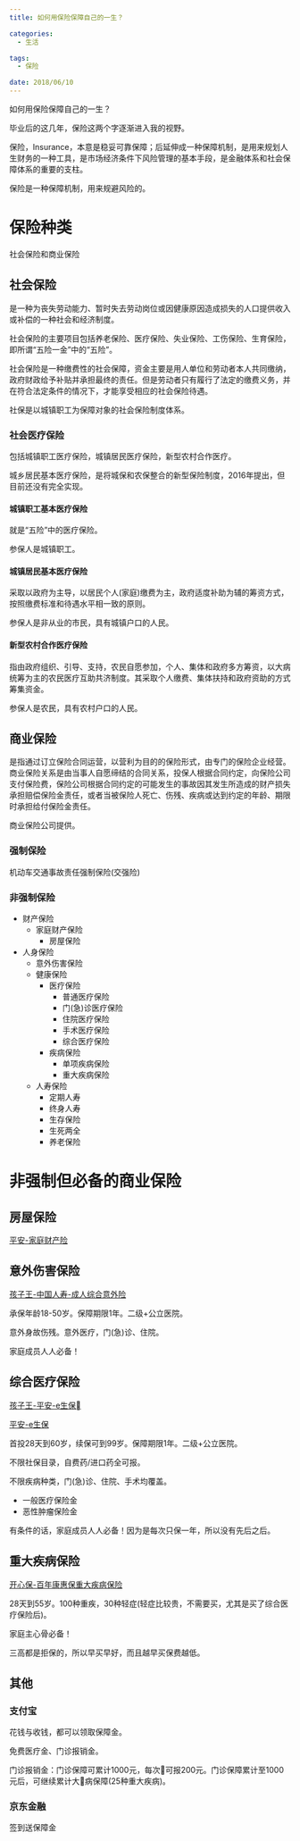 ```yaml
---
title: 如何用保险保障自己的一生？

categories:
  - 生活

tags:
  - 保险

date: 2018/06/10
---
```


如何用保险保障自己的一生？

<!-- more -->

毕业后的这几年，保险这两个字逐渐进入我的视野。

保险，Insurance，本意是稳妥可靠保障；后延伸成一种保障机制，是用来规划人生财务的一种工具，是市场经济条件下风险管理的基本手段，是金融体系和社会保障体系的重要的支柱。

保险是一种保障机制，用来规避风险的。

# 保险种类

社会保险和商业保险

## 社会保险

是一种为丧失劳动能力、暂时失去劳动岗位或因健康原因造成损失的人口提供收入或补偿的一种社会和经济制度。

社会保险的主要项目包括养老保险、医疗保险、失业保险、工伤保险、生育保险，即所谓“五险一金”中的“五险”。

社会保险是一种缴费性的社会保障，资金主要是用人单位和劳动者本人共同缴纳，政府财政给予补贴并承担最终的责任。但是劳动者只有履行了法定的缴费义务，并在符合法定条件的情况下，才能享受相应的社会保险待遇。

社保是以城镇职工为保障对象的社会保险制度体系。

### 社会医疗保险

包括城镇职工医疗保险，城镇居民医疗保险，新型农村合作医疗。

城乡居民基本医疗保险，是将城保和农保整合的新型保险制度，2016年提出，但目前还没有完全实现。

#### 城镇职工基本医疗保险

就是“五险”中的医疗保险。

参保人是城镇职工。

#### 城镇居民基本医疗保险

采取以政府为主导，以居民个人(家庭)缴费为主，政府适度补助为辅的筹资方式，按照缴费标准和待遇水平相一致的原则。

参保人是非从业的市民，具有城镇户口的人民。

#### 新型农村合作医疗保险

指由政府组织、引导、支持，农民自愿参加，个人、集体和政府多方筹资，以大病统筹为主的农民医疗互助共济制度。其采取个人缴费、集体扶持和政府资助的方式筹集资金。

参保人是农民，具有农村户口的人民。

## 商业保险

是指通过订立保险合同运营，以营利为目的的保险形式，由专门的保险企业经营。商业保险关系是由当事人自愿缔结的合同关系，投保人根据合同约定，向保险公司支付保险费，保险公司根据合同约定的可能发生的事故因其发生所造成的财产损失承担赔偿保险金责任，或者当被保险人死亡、伤残、疾病或达到约定的年龄、期限时承担给付保险金责任。

商业保险公司提供。

### 强制保险

机动车交通事故责任强制保险(交强险)

### 非强制保险

- 财产保险
  - 家庭财产保险
    - 房屋保险
- 人身保险
  - 意外伤害保险
  - 健康保险
    - 医疗保险
      - 普通医疗保险
      - 门(急)诊医疗保险
      - 住院医疗保险
      - 手术医疗保险
      - 综合医疗保险
    - 疾病保险
      - 单项疾病保险
      - 重大疾病保险
  - 人寿保险
    - 定期人寿
    - 终身人寿
    - 生存保险
    - 生死两全
    - 养老保险

# 非强制但必备的商业保险

## 房屋保险

[平安-家庭财产险](http://baoxian.pingan.com/product/jiatingcaichanbaoxian.shtml)

## 意外伤害保险

[孩子王-中国人寿-成人综合意外险](https://insurance.cekid.com/product/119)

承保年龄18-50岁。保障期限1年。二级+公立医院。

意外身故伤残。意外医疗，门(急)诊、住院。

家庭成员人人必备！

## 综合医疗保险

[孩子王-平安-e生保](https://insurance.cekid.com/product/140)

[平安-e生保](http://chaoshi.pingan.com/baoxian/pinganeshengbao.shtml)

首投28天到60岁，续保可到99岁。保障期限1年。二级+公立医院。

不限社保目录，自费药/进口药全可报。

不限疾病种类，门(急)诊、住院、手术均覆盖。

- 一般医疗保险金
- 恶性肿瘤保险金

有条件的话，家庭成员人人必备！因为是每次只保一年，所以没有先后之后。

## 重大疾病保险

[开心保-百年康惠保重大疾病保险](http://www.kaixinbao.com/jiankang-baoxian/309551.shtml)

28天到55岁。100种重疾，30种轻症(轻症比较贵，不需要买，尤其是买了综合医疗保险后)。

家庭主心骨必备！

三高都是拒保的，所以早买早好，而且越早买保费越低。

## 其他

### 支付宝

花钱与收钱，都可以领取保障金。

免费医疗金、门诊报销金。

门诊报销金：门诊保障可累计1000元，每次可报200元。门诊保障累计至1000元后，可继续累计大病保障(25种重大疾病)。

### 京东金融

签到送保障金
